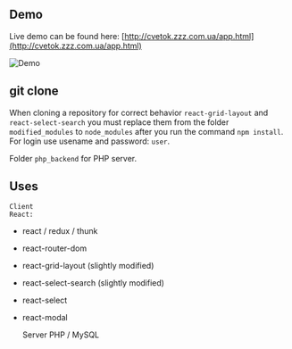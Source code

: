 ## Demo
Live demo can be found here: [http://cvetok.zzz.com.ua/app.html](http://cvetok.zzz.com.ua/app.html)

<img src="https://image.prntscr.com/image/TaEVrYzOQ4mzI1Y2toOEnA.png" alt="Demo" />

## git clone
When cloning a repository for correct behavior ```react-grid-layout``` and ```react-select-search``` you must replace them from the folder ```modified_modules``` to ```node_modules``` after you run the command ```npm install```.
For login use usename and password: ```user```.

Folder ```php_backend``` for PHP server.

## Uses

	Client
	React:
* react / redux / thunk
* react-router-dom
* react-grid-layout (slightly modified)
* react-select-search (slightly modified)
* react-select
* react-modal

	Server
	PHP / MySQL